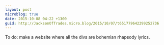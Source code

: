 ```yaml
---
layout: post
microblog: true
date: 2015-10-08 04:22 +1300
guid: http://JacksonOfTrades.micro.blog/2015/10/07/t651779642299252736.html
---
```

To do: make a website where all the divs are bohemian rhapsody lyrics.
